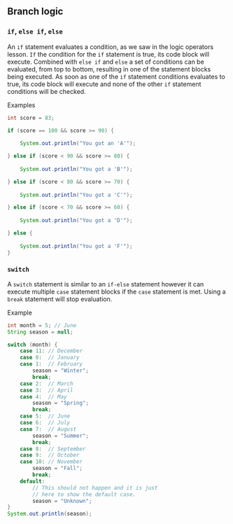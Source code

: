## Branch logic

### `if`, `else if`, `else`

An `if` statement evaluates a condition, as we saw in the logic operators lesson. `If` the condition for the `if` statement is true, its code block will execute. Combined with `else if` and `else` a set of conditions can be evaluated, from top to bottom, resulting in one of the statement blocks being executed. As soon as one of the `if` statement conditions evaluates to true, its code block will execute and none of the other `if` statement conditions will be checked.


Examples

```java
int score = 83;

if (score == 100 && score >= 90) {
    
    System.out.println("You got an 'A'");

} else if (score < 90 && score >= 80) {
    
    System.out.println("You got a 'B'");

} else if (score < 80 && score >= 70) {
    
    System.out.println("You got a 'C'");

} else if (score < 70 && score >= 60) {
    
    System.out.println("You got a 'D'");

} else {
    
    System.out.println("You got a 'F'");
}
```

### `switch`

A `switch` statement is similar to an `if-else` statement however it can execute multiple `case` statement blocks if the `case` statement is met. Using a `break` statement will stop evaluation.

Example

```java
int month = 5; // June
String season = null;

switch (month) {
    case 11: // December
    case 0:  // January
    case 1:  // February
        season = "Winter";
        break;
    case 2:  // March
    case 3:  // April
    case 4:  // May
        season = "Spring";
        break;
    case 5:  // June
    case 6:  // July
    case 7:  // August
        season = "Summer";
        break;
    case 8:  // September
    case 9:  // October
    case 10: // November
        season = "Fall";
        break;
    default:
        // This should not happen and it is just
        // here to show the default case.
        season = "Unknown";
}
System.out.println(season);
```